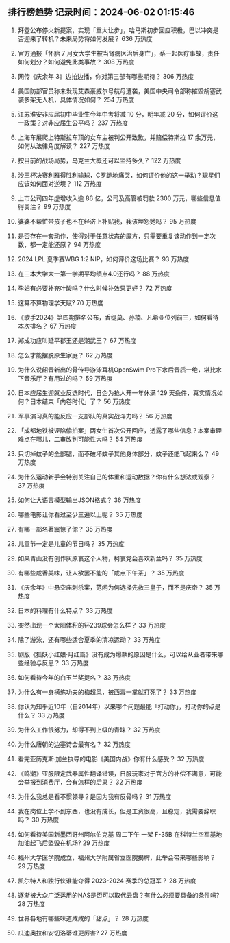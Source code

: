 
## 排行榜趋势 记录时间：2024-06-02 01:15:46
  
  1. 拜登公布停火新提案，实现「重大让步」，哈马斯初步回应积极，巴以冲突是否迎来了转机？未来局势将如何发展？ 636 万热度
    
  2. 官方通报「怀胎 7 月女大学生被当肾病医治后身亡」，系一起医疗事故，责任如何划分？如何避免此类事故？ 308 万热度
    
  3. 网传《庆余年 3》边拍边播，你对第三部有哪些期待？ 306 万热度
    
  4. 美国防部官员称未发现艾森豪威尔号航母遭袭，美国中央司令部称摧毁胡塞武装多架无人机，具体情况如何？ 254 万热度
    
  5. 江苏淮安非应届初中毕业生今年中考将减 10 分，明年减 20 分，如何评价这一政策？对非应届生公平吗？ 237 万热度
    
  6. 上海车展爬上特斯拉车顶的女车主被判公开致歉，并赔偿特斯拉 17 余万元，如何从法律角度解读？ 227 万热度
    
  7. 按目前的战场局势，乌克兰大概还可以坚持多久？ 122 万热度
    
  8. 沙王杯决赛利雅得胜利输球，C罗跪地痛哭，如何评价他的这一举动？球星们应该如何面对逆境？ 112 万热度
    
  9. 上市公司四年虚增收入逾 86 亿，公司及高管被罚款 2300 万元，哪些信息值得关注？ 99 万热度
    
  10. 婆婆不帮忙带孩子也不在经济上补贴我，我该埋怨她吗？ 95 万热度
    
  11. 是否存在一套动作，使得对于任意状态的魔方，只需要重复该动作到一定次数，都一定能还原？ 94 万热度
    
  12. 2024 LPL 夏季赛WBG 1:2 NIP，如何评价这场比赛？ 93 万热度
    
  13. 在三本大学大一第一学期平均绩点4.0还行吗？ 88 万热度
    
  14. 孕妇有必要补充叶酸吗？什么时候补效果更好？ 72 万热度
    
  15. 这算不算物理学天赋? 70 万热度
    
  16. 《歌手2024》第四期排名公布，香缇莫、孙楠、凡希亚位列前三，如何看待本次排名？ 67 万热度
    
  17. 郑成功应叫延平郡王还是潮武王？ 67 万热度
    
  18. 怎么才能摆脱原生家庭？ 62 万热度
    
  19. 为什么说韶音新出的骨传导游泳耳机OpenSwim Pro下水后音质一绝，堪比水下音乐厅？有用过的吗？ 59 万热度
    
  20. 日本应届生迎就业反选时代，日企为抢人开一年休满 129 天条件，真实情况如何？日本结束「内卷时代」了？ 56 万热度
    
  21. 军事演习真的能反应一支部队的真实战斗力吗？ 56 万热度
    
  22. 「成都地铁被诬陷偷拍案」两女生首次公开回应，透露了哪些信息？本案审理难点在哪儿，二审改判可能性大吗？ 54 万热度
    
  23. 只切掉蚊子的全部腿，而不破坏蚊子其他身体部分，蚊子还能飞起来么？ 49 万热度
    
  24. 为什么运动新手会特别关注自己的体重和运动数据？你有什么想法或观察？ 37 万热度
    
  25. 如何让大语言模型输出JSON格式？ 36 万热度
    
  26. 哪些电影让你看过至少三遍以上呢？ 35 万热度
    
  27. 有哪一部名著震惊了你？ 35 万热度
    
  28. 儿童节一定是儿童的节日吗？ 35 万热度
    
  29. 如果青山没有创作灰原哀这个人物，柯哀党会喜欢新兰吗？ 35 万热度
    
  30. 有哪些咸香美味，让人欲罢不能的「咸点下午茶」？ 35 万热度
    
  31. 《庆余年》中悬空庙刺杀案，范闲为何选择先救三皇子，而不是庆帝？ 35 万热度
    
  32. 日本的料理有什么特点？ 33 万热度
    
  33. 突然出现一个太阳体积的钚239球会怎么样？ 33 万热度
    
  34. 除了游泳，还有哪些适合夏季的清凉运动？ 33 万热度
    
  35. 剧版《狐妖小红娘·月红篇》没有成为爆款的原因是什么，可以给从业者带来哪些经验与反思？ 33 万热度
    
  36. 如何看待今年的白玉兰奖提名？ 33 万热度
    
  37. 为什么有一身横练功夫的梅超风，被西毒一掌就打死了？ 33 万热度
    
  38. 你认为知乎近10年（自2014年）以来哪个问题最能「打动你」，打动你的点是什么？ 33 万热度
    
  39. 为什么工作很努力，却得不到上级的青睐？ 32 万热度
    
  40. 为什么唐朝的边塞诗会最有名？ 32 万热度
    
  41. 看完亚历克斯·加兰执导的电影《美国内战》你有什么感受？ 32 万热度
    
  42. 《鸣潮》亚服限定武器属性翻译错误，日服玩家对于官方的补偿不满意，可能会举报到消费厅，会有怎样的后果？ 32 万热度
    
  43. 为什么我总是看不惯领导？是因为我有反骨吗？ 31 万热度
    
  44. 我在岗位上学不到东西，也没有成长，但是工资很高，且稳定，我需要辞职吗？ 30 万热度
    
  45. 如何看待美国新墨西哥州阿尔伯克基 周二下午 一架 F-35B 在科特兰空军基地加油起飞后坠毁在机场? 29 万热度
    
  46. 福州大学医学院成立，福州大学附属省立医院揭牌，此举会带来哪些影响？ 29 万热度
    
  47. 凯尔特人和独行侠谁能夺得 2023-2024 赛季的总冠军？ 28 万热度
    
  48. 逐渐被大众广泛运用的NAS是否可以取代云盘？有什么必须要具备的条件吗? 28 万热度
    
  49. 世界各地有哪些味道咸咸的「甜点」？ 28 万热度
    
  50. 瓜迪奥拉和安切洛蒂谁更厉害? 27 万热度
    